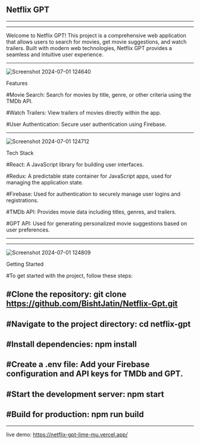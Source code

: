 Netflix GPT 
---------------------------------------------------------------------------------------------------------------------------------------------------------------------------------------------------------------------
---------------------------------------------------------------------------------------------------------------------------------------------------------------------------------------------------------------------
---------------------------------------------------------------------------------------------------------------------------------------------------------------------------------------------------------------------------------------------------------------------------------------------------------------------------------------------------------------------------------------------------------------------------------------------------------------------------------
Welcome to Netflix GPT! This project is a comprehensive web application that allows users to search for movies, get movie suggestions, and watch trailers. Built with modern web technologies, Netflix GPT provides a seamless and intuitive user experience.

------------------------------------------------------------------------------------------------------------------------------------------------------------------------------------------------------------------------------------------------------------------------------------------------------------------------------------------------------------------------------------------------------------------------------------------
![Screenshot 2024-07-01 124640](https://github.com/BishtJatin/Netflix-Gpt/assets/109663578/a796a42c-e5c5-4bc4-bba6-f165418ce7d4)




Features

#Movie Search: Search for movies by title, genre, or other criteria using the TMDb API.

#Watch Trailers: View trailers of movies directly within the app.

#User Authentication: Secure user authentication using Firebase.

------------------------------------------------------------------------------------------------------------------------------------------------------------------------------------------------------------------------------------------------------------------------------------------------------------------------------------------------------------------------------------------------------------------------------------------

![Screenshot 2024-07-01 124712](https://github.com/BishtJatin/Netflix-Gpt/assets/109663578/9325a5ca-e0e6-4f15-918b-11a23b23d09e)


Tech Stack

#React: A JavaScript library for building user interfaces.

#Redux: A predictable state container for JavaScript apps, used for managing the application state.

#Firebase: Used for authentication to securely manage user logins and registrations.

#TMDb API: Provides movie data including titles, genres, and trailers.

#GPT API: Used for generating personalized movie suggestions based on user preferences.

------------------------------------------------------------------------------------------------------------------------------------------------------------------------------------------------------------------------------------------------------------------------------------------------------------------------------------------------------------------------------------------------------------------------------------------

------------------------------------------------------------------------------------------------------------------------------------------------------------------------------------------------------------------------------------------------------------------------------------------------------------------------------------------------------------------------------------------------------------------------------------------
![Screenshot 2024-07-01 124809](https://github.com/BishtJatin/Netflix-Gpt/assets/109663578/5a29c31c-7570-4492-a120-59f376ae9b5f)



Getting Started


#To get started with the project, follow these steps:

#Clone the repository:
git clone https://github.com/BishtJatin/Netflix-Gpt.git
------------------------------------------------------------------------------------------------------------------------------------------------------------------------------------------------------------------------------------------------------------------------------------------------------------------------------------------------------------------------------------------------------------------------------------------
#Navigate to the project directory:
cd netflix-gpt
------------------------------------------------------------------------------------------------------------------------------------------------------------------------------------------------------------------------------------------------------------------------------------------------------------------------------------------------------------------------------------------------------------------------------------------
#Install dependencies:
npm install
------------------------------------------------------------------------------------------------------------------------------------------------------------------------------------------------------------------------------------------------------------------------------------------------------------------------------------------------------------------------------------------------------------------------------------------
#Create a .env file:
Add your Firebase configuration and API keys for TMDb and GPT.
------------------------------------------------------------------------------------------------------------------------------------------------------------------------------------------------------------------------------------------------------------------------------------------------------------------------------------------------------------------------------------------------------------------------------------------
#Start the development server:
npm start
------------------------------------------------------------------------------------------------------------------------------------------------------------------------------------------------------------------------------------------------------------------------------------------------------------------------------------------------------------------------------------------------------------------------------------------
#Build for production:
npm run build
------------------------------------------------------------------------------------------------------------------------------------------------------------------------------------------------------------------------------------------------------------------------------------------------------------------------------------------------------------------------------------------------------------------------------------------
------------------------------------------------------------------------------------------------------------------------------------------------------------------------------------------------------------------------------------------------------------------------------------------------------------------------------------------------------------------------------------------------------------------------------------------
live demo: https://netflix-gpt-lime-mu.vercel.app/
